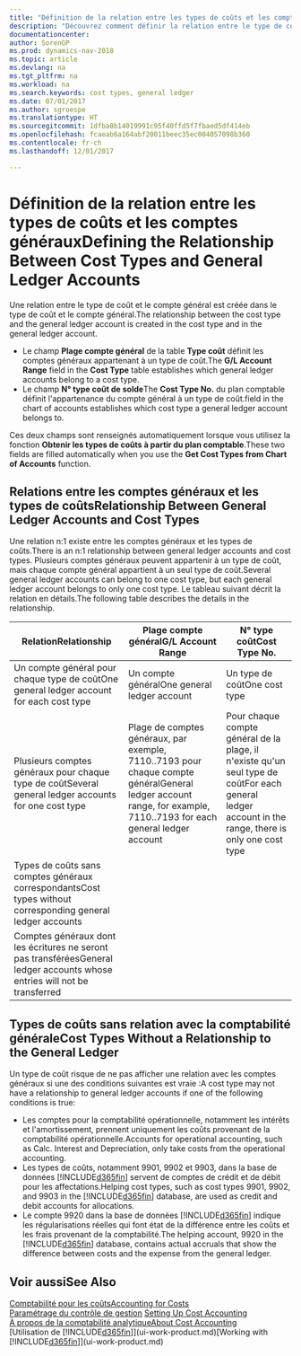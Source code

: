```yaml
---
title: "Définition de la relation entre les types de coûts et les comptes généraux"
description: "Découvrez comment définir la relation entre le type de coût et le compte général."
documentationcenter: 
author: SorenGP
ms.prod: dynamics-nav-2018
ms.topic: article
ms.devlang: na
ms.tgt_pltfrm: na
ms.workload: na
ms.search.keywords: cost types, general ledger
ms.date: 07/01/2017
ms.author: sgroespe
ms.translationtype: HT
ms.sourcegitcommit: 1dfba8b14019991c95f40ffd5f7fbaed5df414eb
ms.openlocfilehash: fcaeab6a164abf20011beec35ec004057098b360
ms.contentlocale: fr-ch
ms.lasthandoff: 12/01/2017

---
```

# <a name="defining-the-relationship-between-cost-types-and-general-ledger-accounts"></a><span data-ttu-id="d4943-103">Définition de la relation entre les types de coûts et les comptes généraux</span><span class="sxs-lookup"><span data-stu-id="d4943-103">Defining the Relationship Between Cost Types and General Ledger Accounts</span></span>
<span data-ttu-id="d4943-104">Une relation entre le type de coût et le compte général est créée dans le type de coût et le compte général.</span><span class="sxs-lookup"><span data-stu-id="d4943-104">The relationship between the cost type and the general ledger account is created in the cost type and in the general ledger account.</span></span>  

* <span data-ttu-id="d4943-105">Le champ **Plage compte général** de la table **Type coût** définit les comptes généraux appartenant à un type de coût.</span><span class="sxs-lookup"><span data-stu-id="d4943-105">The **G/L Account Range** field in the **Cost Type** table establishes which general ledger accounts belong to a cost type.</span></span>  
* <span data-ttu-id="d4943-106">Le champ **N° type coût de solde**</span><span class="sxs-lookup"><span data-stu-id="d4943-106">The **Cost Type No.**</span></span> <span data-ttu-id="d4943-107">du plan comptable définit l'appartenance du compte général à un type de coût.</span><span class="sxs-lookup"><span data-stu-id="d4943-107">field in the chart of accounts establishes which cost type a general ledger account belongs to.</span></span>  

<span data-ttu-id="d4943-108">Ces deux champs sont renseignés automatiquement lorsque vous utilisez la fonction **Obtenir les types de coûts à partir du plan comptable**.</span><span class="sxs-lookup"><span data-stu-id="d4943-108">These two fields are filled automatically when you use the **Get Cost Types from Chart of Accounts** function.</span></span>  

## <a name="relationship-between-general-ledger-accounts-and-cost-types"></a><span data-ttu-id="d4943-109">Relations entre les comptes généraux et les types de coûts</span><span class="sxs-lookup"><span data-stu-id="d4943-109">Relationship Between General Ledger Accounts and Cost Types</span></span>  
<span data-ttu-id="d4943-110">Une relation n:1 existe entre les comptes généraux et les types de coûts.</span><span class="sxs-lookup"><span data-stu-id="d4943-110">There is an n:1 relationship between general ledger accounts and cost types.</span></span> <span data-ttu-id="d4943-111">Plusieurs comptes généraux peuvent appartenir à un type de coût, mais chaque compte général appartient à un seul type de coût.</span><span class="sxs-lookup"><span data-stu-id="d4943-111">Several general ledger accounts can belong to one cost type, but each general ledger account belongs to only one cost type.</span></span> <span data-ttu-id="d4943-112">Le tableau suivant décrit la relation en détails.</span><span class="sxs-lookup"><span data-stu-id="d4943-112">The following table describes the details in the relationship.</span></span>  

|<span data-ttu-id="d4943-113">Relation</span><span class="sxs-lookup"><span data-stu-id="d4943-113">Relationship</span></span>|<span data-ttu-id="d4943-114">**Plage compte général**</span><span class="sxs-lookup"><span data-stu-id="d4943-114">**G/L Account Range**</span></span>|<span data-ttu-id="d4943-115">**N° type coût**</span><span class="sxs-lookup"><span data-stu-id="d4943-115">**Cost Type No.**</span></span>|  
|------------------|------------------------------------------------|-------------------------------------------|  
|<span data-ttu-id="d4943-116">Un compte général pour chaque type de coût</span><span class="sxs-lookup"><span data-stu-id="d4943-116">One general ledger account for each cost type</span></span>|<span data-ttu-id="d4943-117">Un compte général</span><span class="sxs-lookup"><span data-stu-id="d4943-117">One general ledger account</span></span>|<span data-ttu-id="d4943-118">Un type de coût</span><span class="sxs-lookup"><span data-stu-id="d4943-118">One cost type</span></span>|  
|<span data-ttu-id="d4943-119">Plusieurs comptes généraux pour chaque type de coût</span><span class="sxs-lookup"><span data-stu-id="d4943-119">Several general ledger accounts for one cost type</span></span>|<span data-ttu-id="d4943-120">Plage de comptes généraux, par exemple, 7110..7193 pour chaque compte général</span><span class="sxs-lookup"><span data-stu-id="d4943-120">General ledger account range, for example, 7110..7193 for each general ledger account</span></span>|<span data-ttu-id="d4943-121">Pour chaque compte général de la plage, il n'existe qu'un seul type de coût</span><span class="sxs-lookup"><span data-stu-id="d4943-121">For each general ledger account in the range, there is only one cost type</span></span>|  
|<span data-ttu-id="d4943-122">Types de coûts sans comptes généraux correspondants</span><span class="sxs-lookup"><span data-stu-id="d4943-122">Cost types without corresponding general ledger accounts</span></span>|<Empty>||  
|<span data-ttu-id="d4943-123">Comptes généraux dont les écritures ne seront pas transférées</span><span class="sxs-lookup"><span data-stu-id="d4943-123">General ledger accounts whose entries will not be transferred</span></span>||<Empty>|  

## <a name="cost-types-without-a-relationship-to-the-general-ledger"></a><span data-ttu-id="d4943-124">Types de coûts sans relation avec la comptabilité générale</span><span class="sxs-lookup"><span data-stu-id="d4943-124">Cost Types Without a Relationship to the General Ledger</span></span>  
<span data-ttu-id="d4943-125">Un type de coût risque de ne pas afficher une relation avec les comptes généraux si une des conditions suivantes est vraie :</span><span class="sxs-lookup"><span data-stu-id="d4943-125">A cost type may not have a relationship to general ledger accounts if one of the following conditions is true:</span></span>  

* <span data-ttu-id="d4943-126">Les comptes pour la comptabilité opérationnelle, notamment les intérêts et l'amortissement, prennent uniquement les coûts provenant de la comptabilité opérationnelle.</span><span class="sxs-lookup"><span data-stu-id="d4943-126">Accounts for operational accounting, such as Calc. Interest and Depreciation, only take costs from the operational accounting.</span></span>  
* <span data-ttu-id="d4943-127">Les types de coûts, notamment 9901, 9902 et 9903, dans la base de données [!INCLUDE[d365fin](includes/d365fin_md.md)] servent de comptes de crédit et de débit pour les affectations.</span><span class="sxs-lookup"><span data-stu-id="d4943-127">Helping cost types, such as cost types 9901, 9902, and 9903 in the [!INCLUDE[d365fin](includes/d365fin_md.md)] database, are used as credit and debit accounts for allocations.</span></span>  
* <span data-ttu-id="d4943-128">Le compte 9920 dans la base de données [!INCLUDE[d365fin](includes/d365fin_md.md)] indique les régularisations réelles qui font état de la différence entre les coûts et les frais provenant de la comptabilité.</span><span class="sxs-lookup"><span data-stu-id="d4943-128">The helping account, 9920 in the [!INCLUDE[d365fin](includes/d365fin_md.md)] database, contains actual accruals that show the difference between costs and the expense from the general ledger.</span></span>  

## <a name="see-also"></a><span data-ttu-id="d4943-129">Voir aussi</span><span class="sxs-lookup"><span data-stu-id="d4943-129">See Also</span></span>  
[<span data-ttu-id="d4943-130">Comptabilité pour les coûts</span><span class="sxs-lookup"><span data-stu-id="d4943-130">Accounting for Costs</span></span>](finance-manage-cost-accounting.md)  
<span data-ttu-id="d4943-131">[Paramétrage du contrôle de gestion](finance-set-up-cost-accounting.md) </span><span class="sxs-lookup"><span data-stu-id="d4943-131">[Setting Up Cost Accounting](finance-set-up-cost-accounting.md) </span></span>  
[<span data-ttu-id="d4943-132">À propos de la comptabilité analytique</span><span class="sxs-lookup"><span data-stu-id="d4943-132">About Cost Accounting</span></span>](finance-about-cost-accounting.md)  
<span data-ttu-id="d4943-133">[Utilisation de [!INCLUDE[d365fin](includes/d365fin_md.md)]](ui-work-product.md)</span><span class="sxs-lookup"><span data-stu-id="d4943-133">[Working with [!INCLUDE[d365fin](includes/d365fin_md.md)]](ui-work-product.md)</span></span>

